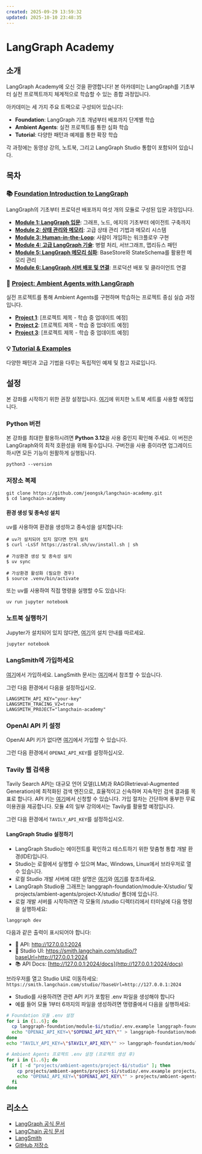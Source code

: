 ```yaml
---
created: 2025-09-29 13:59:32
updated: 2025-10-10 23:48:35
---
```

# LangGraph Academy

## 소개

LangGraph Academy에 오신 것을 환영합니다! 본 아카데미는 LangGraph를 기초부터 실전 프로젝트까지 체계적으로 학습할 수 있는 종합 과정입니다.

아카데미는 세 가지 주요 트랙으로 구성되어 있습니다:

- **Foundation**: LangGraph 기초 개념부터 배포까지 단계별 학습
- **Ambient Agents**: 실전 프로젝트를 통한 심화 학습
- **Tutorial**: 다양한 패턴과 예제를 통한 확장 학습

각 과정에는 동영상 강의, 노트북, 그리고 LangGraph Studio 통합이 포함되어 있습니다.

## 목차

### 📚 [Foundation Introduction to LangGraph](./langgraph-foundation/README.md)

LangGraph의 기초부터 프로덕션 배포까지 여섯 개의 모듈로 구성된 입문 과정입니다.

- **[Module 1: LangGraph 입문](./langgraph-foundation/module-1/README.md)**: 그래프, 노드, 에지의 기초부터 에이전트 구축까지
- **[Module 2: 상태 관리와 메모리](./langgraph-foundation/module-2/README.md)**: 고급 상태 관리 기법과 메모리 시스템
- **[Module 3: Human-in-the-Loop](./langgraph-foundation/module-3/README.md)**: 사람이 개입하는 워크플로우 구현
- **[Module 4: 고급 LangGraph 기술](./langgraph-foundation/module-4/README.md)**: 병렬 처리, 서브그래프, 맵리듀스 패턴
- **[Module 5: LangGraph 메모리 심화](./langgraph-foundation/module-5/README.md)**: BaseStore와 StateSchema를 활용한 메모리 관리
- **[Module 6: LangGraph 서버 배포 및 연결](./langgraph-foundation/module-6/README.md)**: 프로덕션 배포 및 클라이언트 연결

### 🚀 [Project: Ambient Agents with LangGraph](./projects/ambient-agents/README.md)

실전 프로젝트를 통해 Ambient Agents를 구현하며 학습하는 프로젝트 중심 실습 과정입니다.

- **[Project 1](./projects/ambient-agents/project-1/README.md)**: [프로젝트 제목 - 학습 중 업데이트 예정]
- **[Project 2](./projects/ambient-agents/project-2/README.md)**: [프로젝트 제목 - 학습 중 업데이트 예정]
- **[Project 3](./projects/ambient-agents/project-3/README.md)**: [프로젝트 제목 - 학습 중 업데이트 예정]

### 💡 [Tutorial & Examples](./tutorial/README.md)

다양한 패턴과 고급 기법을 다루는 독립적인 예제 및 참고 자료입니다.

## 설정

본 강좌를 시작하기 위한 권장 설정입니다. [여기](https://github.com/jeongsk/langchain-academy)에 위치한 노트북 세트를 사용할 예정입니다.

### Python 버전

본 강좌를 최대한 활용하시려면 **Python 3.12**을 사용 중인지 확인해 주세요. 이 버전은 LangGraph와의 최적 호환성을 위해 필수입니다. 구버전을 사용 중이라면 업그레이드하시면 모든 기능이 원활하게 실행됩니다.

```shell
python3 --version
```

### 저장소 복제

```shell
git clone https://github.com/jeongsk/langchain-academy.git
$ cd langchain-academy
```

#### 환경 생성 및 종속성 설치

uv를 사용하여 환경을 생성하고 종속성을 설치합니다:

```shell
# uv가 설치되어 있지 않다면 먼저 설치
$ curl -LsSf https://astral.sh/uv/install.sh | sh

# 가상환경 생성 및 종속성 설치
$ uv sync

# 가상환경 활성화 (필요한 경우)
$ source .venv/bin/activate
```

또는 uv를 사용하여 직접 명령을 실행할 수도 있습니다:

```shell
uv run jupyter notebook
```

### 노트북 실행하기

Jupyter가 설치되어 있지 않다면, [여기](https://jupyter.org/install)의 설치 안내를 따르세요.

```sh
jupyter notebook
```

### LangSmith에 가입하세요

[여기](https://smith.langchain.com/)에서 가입하세요. LangSmith 문서는 [여기](https://docs.smith.langchain.com/)에서 참조할 수 있습니다.

그런 다음 환경에서 다음을 설정하십시오.

```shell
LANGSMITH_API_KEY="your-key"
LANGSMITH_TRACING_V2=true
LANGSMITH_PROJECT="langchain-academy"
```

### OpenAI API 키 설정

OpenAI API 키가 없다면 [여기](https://openai.com/index/openai-api/)에서 가입할 수 있습니다.

그런 다음 환경에서 `OPENAI_API_KEY`를 설정하십시오.

### Tavily 웹 검색용

Tavily Search API는 대규모 언어 모델(LLM)과 RAG(Retrieval-Augmented Generation)에 최적화된 검색 엔진으로, 효율적이고 신속하며 지속적인 검색 결과를 목표로 합니다. API 키는 [여기](https://tavily.com/)에서 신청할 수 있습니다. 가입 절차는 간단하며 풍부한 무료 이용권을 제공합니다. 모듈 4의 일부 강의에서는 Tavily를 활용할 예정입니다.

그런 다음 환경에서 `TAVILY_API_KEY`를 설정하십시오.

#### LangGraph Studio 설정하기

- LangGraph Studio는 에이전트를 확인하고 테스트하기 위한 맞춤형 통합 개발 환경(IDE)입니다.
- Studio는 로컬에서 실행할 수 있으며 Mac, Windows, Linux에서 브라우저로 열 수 있습니다.
- 로컬 Studio 개발 서버에 대한 설명은 [여기](https://langchain-ai.github.io/langgraph/concepts/langgraph_studio/#local-development-server)와 [여기](https://langchain-ai.github.io/langgraph/tutorials/langgraph-platform/local-server/)를 참조하세요.
- LangGraph Studio용 그래프는 langgraph-foundation/module-X/studio/ 및 projects/ambient-agents/project-X/studio/ 폴더에 있습니다.
- 로컬 개발 서버를 시작하려면 각 모듈의 /studio 디렉터리에서 터미널에 다음 명령을 실행하세요:

```shell
langgraph dev
```

다음과 같은 출력이 표시되어야 합니다:

- 🚀 API: <http://127.0.0.1:2024>
- 🎨 Studio UI: <https://smith.langchain.com/studio/?baseUrl=http://127.0.0.1:2024>
- 📚 API Docs: [http://127.0.0.1:2024/docs](http://127.0.0.1:2024/docs)

브라우저를 열고 Studio UI로 이동하세요: `https://smith.langchain.com/studio/?baseUrl=http://127.0.0.1:2024`

- Studio를 사용하려면 관련 API 키가 포함된 .env 파일을 생성해야 합니다
- 예를 들어 모듈 1부터 6까지의 파일을 생성하려면 명령줄에서 다음을 실행하세요:

```bash
# Foundation 모듈 .env 설정
for i in {1..6}; do
  cp langgraph-foundation/module-$i/studio/.env.example langgraph-foundation/module-$i/studio/.env
  echo "OPENAI_API_KEY=\"$OPENAI_API_KEY\"" > langgraph-foundation/module-$i/studio/.env
done
echo "TAVILY_API_KEY=\"$TAVILY_API_KEY\"" >> langgraph-foundation/module-4/studio/.env

# Ambient Agents 프로젝트 .env 설정 (프로젝트 생성 후)
for i in {1..6}; do
  if [ -d "projects/ambient-agents/project-$i/studio" ]; then
    cp projects/ambient-agents/project-$i/studio/.env.example projects/ambient-agents/project-$i/studio/.env
    echo "OPENAI_API_KEY=\"$OPENAI_API_KEY\"" > projects/ambient-agents/project-$i/studio/.env
  fi
done
```

## 리소스

- [LangGraph 공식 문서](https://langchain-ai.github.io/langgraph/)
- [LangChain 공식 문서](https://python.langchain.com/)
- [LangSmith](https://smith.langchain.com/)
- [GitHub 저장소](https://github.com/langchain-ai)
